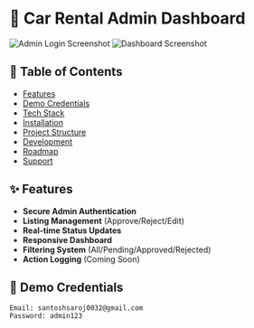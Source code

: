 # 🚗 Car Rental Admin Dashboard

![Admin Login Screenshot](login-screenshot.png)
![Dashboard Screenshot](dashboard-screenshot.png)

## 📝 Table of Contents
- [Features](#-features)
- [Demo Credentials](#-demo-credentials)
- [Tech Stack](#-tech-stack)
- [Installation](#-installation)
- [Project Structure](#-project-structure)
- [Development](#-development)
- [Roadmap](#-roadmap)
- [Support](#-support)

## ✨ Features
- **Secure Admin Authentication**
- **Listing Management** (Approve/Reject/Edit)
- **Real-time Status Updates**
- **Responsive Dashboard**
- **Filtering System** (All/Pending/Approved/Rejected)
- **Action Logging** (Coming Soon)

## 🔑 Demo Credentials
```plaintext
Email: santoshsaroj0032@gmail.com
Password: admin123
